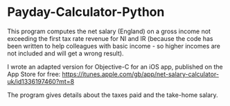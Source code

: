 # Payday-Calculator-Python


This program computes the net salary (England) on a gross income not exceeding the first tax rate revenue for NI and IR (because the code has been written to help colleagues with basic income - so higher incomes are not included and will get a wrong result).

I wrote an adapted version for Objective-C for an iOS app, published on the App Store for free: https://itunes.apple.com/gb/app/net-salary-calculator-uk/id1336197460?mt=8

The program gives details about the taxes paid and the take-home salary.